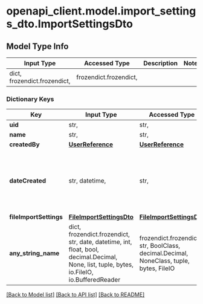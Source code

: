 # openapi_client.model.import_settings_dto.ImportSettingsDto

## Model Type Info
Input Type | Accessed Type | Description | Notes
------------ | ------------- | ------------- | -------------
dict, frozendict.frozendict,  | frozendict.frozendict,  |  | 

### Dictionary Keys
Key | Input Type | Accessed Type | Description | Notes
------------ | ------------- | ------------- | ------------- | -------------
**uid** | str,  | str,  |  | [optional] 
**name** | str,  | str,  |  | [optional] 
**createdBy** | [**UserReference**](UserReference.md) | [**UserReference**](UserReference.md) |  | [optional] 
**dateCreated** | str, datetime,  | str,  |  | [optional] value must conform to RFC-3339 date-time
**fileImportSettings** | [**FileImportSettingsDto**](FileImportSettingsDto.md) | [**FileImportSettingsDto**](FileImportSettingsDto.md) |  | [optional] 
**any_string_name** | dict, frozendict.frozendict, str, date, datetime, int, float, bool, decimal.Decimal, None, list, tuple, bytes, io.FileIO, io.BufferedReader | frozendict.frozendict, str, BoolClass, decimal.Decimal, NoneClass, tuple, bytes, FileIO | any string name can be used but the value must be the correct type | [optional]

[[Back to Model list]](../../README.md#documentation-for-models) [[Back to API list]](../../README.md#documentation-for-api-endpoints) [[Back to README]](../../README.md)


